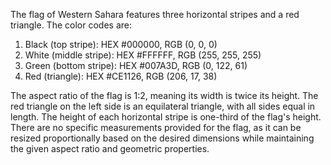 The flag of Western Sahara features three horizontal stripes and a red triangle. The color codes are:

1. Black (top stripe): HEX #000000, RGB (0, 0, 0)
2. White (middle stripe): HEX #FFFFFF, RGB (255, 255, 255)
3. Green (bottom stripe): HEX #007A3D, RGB (0, 122, 61)
4. Red (triangle): HEX #CE1126, RGB (206, 17, 38)

The aspect ratio of the flag is 1:2, meaning its width is twice its height. The red triangle on the left side is an equilateral triangle, with all sides equal in length. The height of each horizontal stripe is one-third of the flag's height. There are no specific measurements provided for the flag, as it can be resized proportionally based on the desired dimensions while maintaining the given aspect ratio and geometric properties.